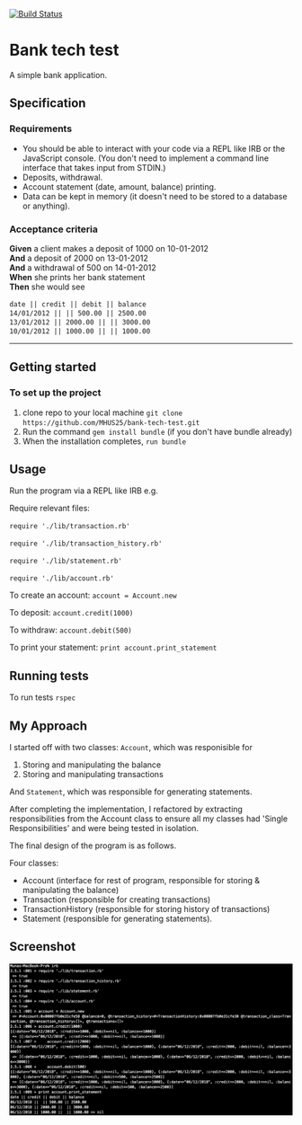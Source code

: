 [![Build Status](https://travis-ci.org/MHUS25/bank-tech-test.svg?branch=master)](https://travis-ci.org/MHUS25/bank-tech-test)

# Bank tech test

A simple bank application.

## Specification

### Requirements

* You should be able to interact with your code via a REPL like IRB or the JavaScript console.  (You don't need to implement a command line interface that takes input from STDIN.)
* Deposits, withdrawal.
* Account statement (date, amount, balance) printing.
* Data can be kept in memory (it doesn't need to be stored to a database or anything).

### Acceptance criteria

**Given** a client makes a deposit of 1000 on 10-01-2012  
**And** a deposit of 2000 on 13-01-2012  
**And** a withdrawal of 500 on 14-01-2012  
**When** she prints her bank statement  
**Then** she would see

```
date || credit || debit || balance
14/01/2012 || || 500.00 || 2500.00
13/01/2012 || 2000.00 || || 3000.00
10/01/2012 || 1000.00 || || 1000.00
```
____________________________________________________________________________________________________________________
## Getting started

### To set up the project

1. clone repo to your local machine `git clone https://github.com/MHUS25/bank-tech-test.git`
2. Run the command `gem install bundle` (if you don't have bundle already)
3. When the installation completes, `run bundle`

## Usage

Run the program via a REPL like IRB e.g.

Require relevant files:

`require './lib/transaction.rb'`

`require './lib/transaction_history.rb'`

`require './lib/statement.rb'`

`require './lib/account.rb'`

To create an account:
`account = Account.new`

To deposit:
`account.credit(1000)`

To withdraw:
`account.debit(500)`

To print your statement:
`print account.print_statement`



## Running tests

To run tests `rspec`

## My Approach

I started off with two classes: 
`Account`, which was responisible for 
1) Storing and manipulating the balance
2) Storing and manipulating transactions

And `Statement`, which was responsible for generating statements.

After completing the implementation, I refactored by extracting responsibilities from the Account class to ensure all my classes had 'Single Responsibilities' and were being tested in isolation.

The final design of the program is as follows.

Four classes: 
* Account (interface for rest of program, responsible for storing & manipulating the balance)
* Transaction (responsible for creating transactions)
* TransactionHistory (responsible for storing history of transactions) 
* Statement (responsible for generating statements).

## Screenshot

![ScreenShot](./public/images/ScreenShot.png)
